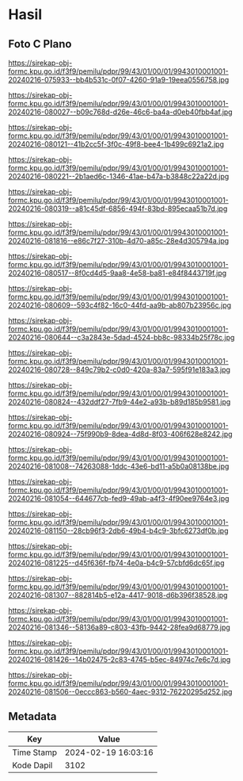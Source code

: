 # Hasil

## Foto C Plano

https://sirekap-obj-formc.kpu.go.id/f3f9/pemilu/pdpr/99/43/01/00/01/9943010001001-20240216-075933--bb4b531c-0f07-4260-91a9-19eea0556758.jpg

https://sirekap-obj-formc.kpu.go.id/f3f9/pemilu/pdpr/99/43/01/00/01/9943010001001-20240216-080027--b09c768d-d26e-46c6-ba4a-d0eb40fbb4af.jpg

https://sirekap-obj-formc.kpu.go.id/f3f9/pemilu/pdpr/99/43/01/00/01/9943010001001-20240216-080121--41b2cc5f-3f0c-49f8-bee4-1b499c6921a2.jpg

https://sirekap-obj-formc.kpu.go.id/f3f9/pemilu/pdpr/99/43/01/00/01/9943010001001-20240216-080221--2b1aed6c-1346-41ae-b47a-b3848c22a22d.jpg

https://sirekap-obj-formc.kpu.go.id/f3f9/pemilu/pdpr/99/43/01/00/01/9943010001001-20240216-080319--a81c45df-6856-494f-83bd-895ecaa51b7d.jpg

https://sirekap-obj-formc.kpu.go.id/f3f9/pemilu/pdpr/99/43/01/00/01/9943010001001-20240216-081816--e86c7f27-310b-4d70-a85c-28e4d305794a.jpg

https://sirekap-obj-formc.kpu.go.id/f3f9/pemilu/pdpr/99/43/01/00/01/9943010001001-20240216-080517--8f0cd4d5-9aa8-4e58-ba81-e84f8443719f.jpg

https://sirekap-obj-formc.kpu.go.id/f3f9/pemilu/pdpr/99/43/01/00/01/9943010001001-20240216-080609--593c4f82-16c0-44fd-aa9b-ab807b23956c.jpg

https://sirekap-obj-formc.kpu.go.id/f3f9/pemilu/pdpr/99/43/01/00/01/9943010001001-20240216-080644--c3a2843e-5dad-4524-bb8c-98334b25f78c.jpg

https://sirekap-obj-formc.kpu.go.id/f3f9/pemilu/pdpr/99/43/01/00/01/9943010001001-20240216-080728--849c79b2-c0d0-420a-83a7-595f91e183a3.jpg

https://sirekap-obj-formc.kpu.go.id/f3f9/pemilu/pdpr/99/43/01/00/01/9943010001001-20240216-080824--432ddf27-7fb9-44e2-a93b-b89d185b9581.jpg

https://sirekap-obj-formc.kpu.go.id/f3f9/pemilu/pdpr/99/43/01/00/01/9943010001001-20240216-080924--75f990b9-8dea-4d8d-8f03-406f628e8242.jpg

https://sirekap-obj-formc.kpu.go.id/f3f9/pemilu/pdpr/99/43/01/00/01/9943010001001-20240216-081008--74263088-1ddc-43e6-bd11-a5b0a08138be.jpg

https://sirekap-obj-formc.kpu.go.id/f3f9/pemilu/pdpr/99/43/01/00/01/9943010001001-20240216-081054--644677cb-fed9-49ab-a4f3-4f90ee9764e3.jpg

https://sirekap-obj-formc.kpu.go.id/f3f9/pemilu/pdpr/99/43/01/00/01/9943010001001-20240216-081150--28cb96f3-2db6-49b4-b4c9-3bfc6273df0b.jpg

https://sirekap-obj-formc.kpu.go.id/f3f9/pemilu/pdpr/99/43/01/00/01/9943010001001-20240216-081225--d45f636f-fb74-4e0a-b4c9-57cbfd6dc65f.jpg

https://sirekap-obj-formc.kpu.go.id/f3f9/pemilu/pdpr/99/43/01/00/01/9943010001001-20240216-081307--882814b5-e12a-4417-9018-d6b396f38528.jpg

https://sirekap-obj-formc.kpu.go.id/f3f9/pemilu/pdpr/99/43/01/00/01/9943010001001-20240216-081346--58136a89-c803-43fb-9442-28fea9d68779.jpg

https://sirekap-obj-formc.kpu.go.id/f3f9/pemilu/pdpr/99/43/01/00/01/9943010001001-20240216-081426--14b02475-2c83-4745-b5ec-84974c7e6c7d.jpg

https://sirekap-obj-formc.kpu.go.id/f3f9/pemilu/pdpr/99/43/01/00/01/9943010001001-20240216-081506--0eccc863-b560-4aec-9312-76220295d252.jpg


## Metadata

| Key        | Value               |
| ---------- | ------------------- |
| Time Stamp | 2024-02-19 16:03:16 |
| Kode Dapil | 3102                |



